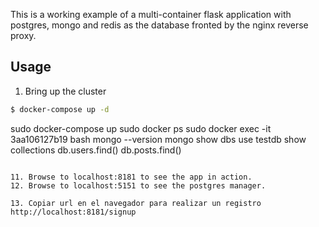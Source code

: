 This is a working example of a multi-container flask application with postgres, mongo and redis as the database fronted by the nginx reverse proxy.

## Usage

1. Bring up the cluster
```bash
$ docker-compose up -d
```
sudo docker-compose up
sudo docker ps
sudo docker exec -it 3aa106127b19 bash
mongo --version
mongo
show dbs
use testdb
show collections
db.users.find()
db.posts.find()

```

11. Browse to localhost:8181 to see the app in action.
12. Browse to localhost:5151 to see the postgres manager.

13. Copiar url en el navegador para realizar un registro http://localhost:8181/signup
